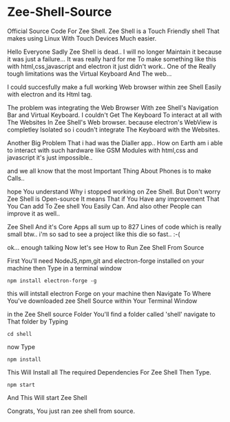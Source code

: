 # Zee-Shell-Source
Official Source Code For Zee Shell. Zee Shell is a Touch Friendly shell That makes using Linux With Touch Devices Much easier.

Hello Everyone Sadly Zee Shell is dead.. I will no longer Maintain it because it was just a failure... It was really hard for me To make something
like this with html,css,javascript and electron it just didn't work.. One of the Really tough limitations was the Virtual Keyboard And The web...

I could succesfully make a full working Web browser within zee Shell Easily with electron and its <webview> Html tag.

The problem was integrating the Web Browser With zee Shell's Navigation Bar and Virtual Keyboard.
I couldn't Get The Keyboard To interact at all with The Websites In Zee Shell's Web browser. because electron's WebView is completley Isolated so i coudn't
integrate The Keyboard with the Websites.

Another Big Problem That i had was the Dialler app..
How on Earth am i able to interact with such hardware like GSM Modules with html,css and javascript it's just impossible..

and we all know that the most Important Thing About Phones is to make Calls..

hope You understand Why i stopped working on Zee Shell. But Don't worry Zee Shell is Open-source It means That if You Have any improvement That You Can add To
Zee shell You Easily Can. And also other People can improve it as well..

Zee Shell And it's Core Apps all sum up to 827 Lines of code which is really small btw..
i'm so sad to see a project like this die so fast.. :-(

ok... enough talking Now let's see How to Run Zee Shell From Source

First You'll need NodeJS,npm,git and electron-forge installed on your machine
then Type in a terminal window
```
npm install electron-forge -g
```
this will intstall electron Forge on your machine
then Navigate To Where You've downloaded zee Shell Source within Your Terminal Window

in the Zee Shell source Folder You'll find a folder called 'shell'
navigate to That folder by Typing
```
cd shell
```
now Type
```
npm install
```
This Will Install all The required Dependencies For Zee Shell
Then Type.
```
npm start
```
And This Will start Zee Shell

Congrats, You just ran zee shell from source.
